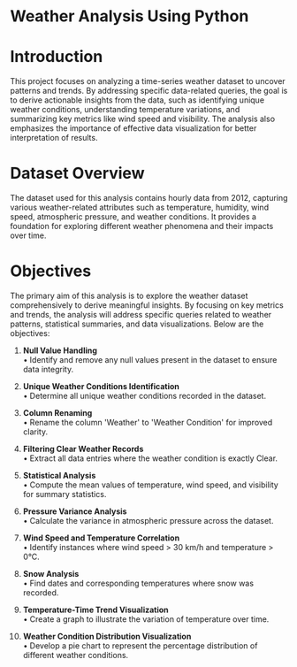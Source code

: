 # Weather Analysis Using Python

# Introduction 
This project focuses on analyzing a time-series weather dataset to uncover patterns and trends. By addressing specific data-related queries, the goal is to derive actionable insights from the data, such as identifying unique weather conditions, understanding temperature variations, and summarizing key metrics like wind speed and visibility. The analysis also emphasizes the importance of effective data visualization for better interpretation of results.

# Dataset Overview
The dataset used for this analysis contains hourly data from 2012, capturing various weather-related attributes such as temperature, humidity, wind speed, atmospheric pressure, and weather conditions. It provides a foundation for exploring different weather phenomena and their impacts over time.

# Objectives
The primary aim of this analysis is to explore the weather dataset comprehensively to derive meaningful insights. By focusing on key metrics and trends, the analysis will address specific queries related to weather patterns, statistical summaries, and data visualizations. Below are the objectives:

1. **Null Value Handling**<br/>
• Identify and remove any null values present in the dataset to ensure data integrity.<br/>

2. **Unique Weather Conditions Identification**<br/>
• Determine all unique weather conditions recorded in the dataset.<br/>

3. **Column Renaming**<br/>
• Rename the column 'Weather' to 'Weather Condition' for improved clarity.<br/>

4. **Filtering Clear Weather Records**<br/>
• Extract all data entries where the weather condition is exactly Clear.<br/>

5. **Statistical Analysis**<br/>
• Compute the mean values of temperature, wind speed, and visibility for summary statistics.<br/>

6. **Pressure Variance Analysis**<br/>
• Calculate the variance in atmospheric pressure across the dataset.<br/>

7. **Wind Speed and Temperature Correlation**<br/>
• Identify instances where wind speed > 30 km/h and temperature > 0°C.<br/>

8. **Snow Analysis**<br/>
• Find dates and corresponding temperatures where snow was recorded.<br/>

9. **Temperature-Time Trend Visualization**<br/>
• Create a graph to illustrate the variation of temperature over time.<br/>

10. **Weather Condition Distribution Visualization**<br/>
• Develop a pie chart to represent the percentage distribution of different weather conditions.<br/>
